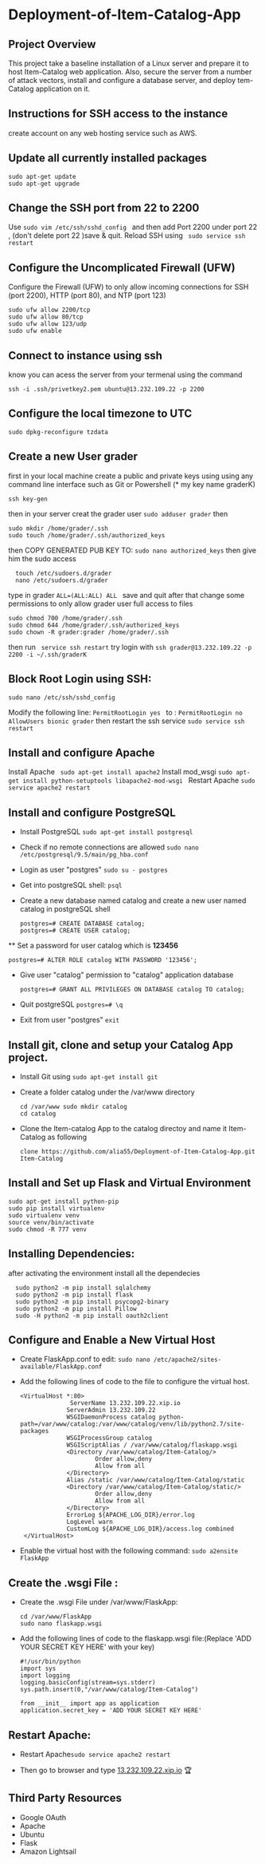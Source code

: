 # Deployment-of-Item-Catalog-App
## Project Overview
This project take a baseline installation of a Linux server and prepare it to host Item-Catalog web application. Also, secure the server from a number of attack vectors, install and configure a database server, and deploy tem-Catalog application on it.
## Instructions for SSH access to the instance
   create account on any web hosting service such as AWS.
## Update all currently installed packages
    sudo apt-get update
    sudo apt-get upgrade
## Change the SSH port from 22 to 2200
Use `sudo vim /etc/ssh/sshd_config `
and then add Port 2200 under port 22 , (don't delete port 22 )save & quit.
Reload SSH using ` sudo service ssh restart`
## Configure the Uncomplicated Firewall (UFW)
Configure the Firewall (UFW) to only allow incoming connections for SSH (port 2200), HTTP (port 80), and NTP (port 123)

    sudo ufw allow 2200/tcp
    sudo ufw allow 80/tcp
    sudo ufw allow 123/udp
    sudo ufw enable 
 ## Connect to instance using ssh
 know you can acess the server from your termenal using the command 

    ssh -i .ssh/privetkey2.pem ubuntu@13.232.109.22 -p 2200
## Configure the local timezone to UTC
    sudo dpkg-reconfigure tzdata
## Create a new User grader
first in your local machine create a public and private keys using using any command line interface such as Git or Powershell (* my key name graderK)

    ssh key-gen 
then in your server creat the grader user `sudo adduser grader`
then 

    sudo mkdir /home/grader/.ssh 
    sudo touch /home/grader/.ssh/authorized_keys
then COPY GENERATED PUB KEY TO: `sudo nano authorized_keys`
then give him the sudo access

      touch /etc/sudoers.d/grader
      nano /etc/sudoers.d/grader
type in grader `ALL=(ALL:ALL) ALL `
save and quit
after that change some permissions to only allow grader user full access to files
  
    sudo chmod 700 /home/grader/.ssh
    sudo chmod 644 /home/grader/.ssh/authorized_keys 
    sudo chown -R grader:grader /home/grader/.ssh
    
then run ` service ssh restart`
try login with ` ssh grader@13.232.109.22 -p 2200 -i ~/.ssh/graderK `

## Block Root Login using SSH:
	sudo nano /etc/ssh/sshd_config

Modify the following line: `PermitRootLogin yes `
to : `PermitRootLogin no AllowUsers bionic grader`
then restart the ssh service `sudo service ssh restart`

## Install and configure Apache
Install Apache  ` sudo apt-get install apache2`
Install mod_wsgi `sudo apt-get install python-setuptools libapache2-mod-wsgi `
Restart Apache  `sudo service apache2 restart `
## Install and configure PostgreSQL
* Install PostgreSQL `sudo apt-get install postgresql`
* Check if no remote connections are allowed `sudo nano /etc/postgresql/9.5/main/pg_hba.conf`
* Login as user "postgres" `sudo su - postgres`
* Get into postgreSQL shell: `psql`
* Create a new database named catalog  and create a new user named catalog in postgreSQL shell

      postgres=# CREATE DATABASE catalog;
      postgres=# CREATE USER catalog;

** Set a password for user catalog which is **123456**
	
	postgres=# ALTER ROLE catalog WITH PASSWORD '123456';
	
* Give user "catalog" permission to "catalog" application database
	
	  postgres=# GRANT ALL PRIVILEGES ON DATABASE catalog TO catalog;

* Quit postgreSQL `postgres=# \q`
* Exit from user "postgres" `exit`
 
## Install git, clone and setup your Catalog App project.
* Install Git using `sudo apt-get install git`
* Create a folder catalog under the /var/www directory 

      cd /var/www sudo mkdir catalog
      cd catalog
* Clone the Item-catalog App to the catalog directoy and name it Item-Catalog as  following

      clone https://github.com/alia55/Deployment-of-Item-Catalog-App.git Item-Catalog
## Install and Set up Flask and Virtual Environment
    sudo apt-get install python-pip 
    sudo pip install virtualenv
    sudo virtualenv venv 
    source venv/bin/activate 
    sudo chmod -R 777 venv 
## Installing Dependencies:
after activating the environment install all the dependecies

      sudo python2 -m pip install sqlalchemy
      sudo python2 -m pip install flask
      sudo python2 -m pip install psycopg2-binary
      sudo python2 -m pip install Pillow
      sudo -H python2 -m pip install oauth2client
      
## Configure and Enable a New Virtual Host 
* Create FlaskApp.conf to edit: `sudo nano /etc/apache2/sites-available/FlaskApp.conf`
* Add the following lines of code to the file to configure the virtual host. 	

      <VirtualHost *:80>
                    ServerName 13.232.109.22.xip.io
                   ServerAdmin 13.232.109.22
                   WSGIDaemonProcess catalog python-path=/var/www/catalog:/var/www/catalog/venv/lib/python2.7/site-packages
                   WSGIProcessGroup catalog
                   WSGIScriptAlias / /var/www/catalog/flaskapp.wsgi
                   <Directory /var/www/catalog/Item-Catalog/>
                           Order allow,deny
                           Allow from all
                   </Directory>
                   Alias /static /var/www/catalog/Item-Catalog/static
                   <Directory /var/www/catalog/Item-Catalog/static/>
                           Order allow,deny
                           Allow from all
                   </Directory>
                   ErrorLog ${APACHE_LOG_DIR}/error.log
                   LogLevel warn
                   CustomLog ${APACHE_LOG_DIR}/access.log combined
       </VirtualHost>

* Enable the virtual host with the following command: `sudo a2ensite FlaskApp`

## Create the .wsgi File :
* Create the .wsgi File under /var/www/FlaskApp: 

      cd /var/www/FlaskApp
      sudo nano flaskapp.wsgi 
	
* Add the following lines of code to the flaskapp.wsgi file:(Replace 'ADD YOUR SECRET KEY HERE' with your key)

      #!/usr/bin/python
      import sys
      import logging
      logging.basicConfig(stream=sys.stderr)
      sys.path.insert(0,"/var/www/catalog/Item-Catalog")

      from __init__ import app as application
      application.secret_key = 'ADD YOUR SECRET KEY HERE'

## Restart Apache:
* Restart Apache`sudo service apache2 restart `

* Then go to browser and type [13.232.109.22.xip.io](http://13.232.109.22.xip.io) :trophy:

## Third Party Resources
* Google OAuth
* Apache
* Ubuntu
* Flask
* Amazon Lightsail

 
  
